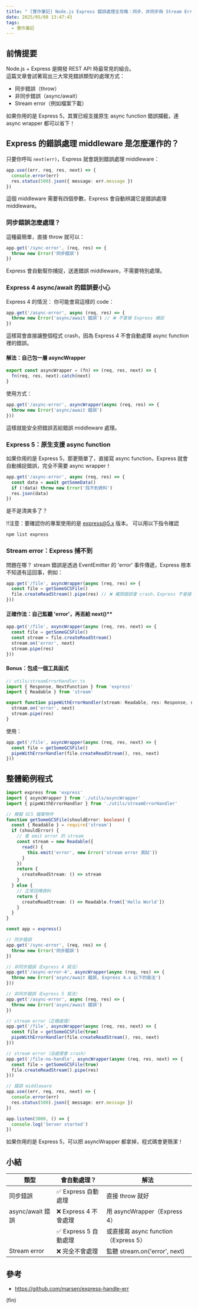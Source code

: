 ```yaml
---
title: " [實作筆記] Node.js Express 錯誤處理全攻略：同步、非同步與 Stream Error"
date: 2025/05/08 13:47:43
tags:
  - 實作筆記
---
```


## 前情提要

Node.js + Express 是開發 REST API 時最常見的組合。  
這篇文章會試著寫出三大常見錯誤類型的處理方式：

- 同步錯誤（throw）
- 非同步錯誤（async/await）
- Stream error（例如檔案下載）

如果你用的是 Express 5，其實已經支援原生 async function 錯誤攔截，連 async wrapper 都可以省下！

## Express 的錯誤處理 middleware 是怎麼運作的？

只要你呼叫 `next(err)`，Express 就會跳到錯誤處理 middleware：

```typescript
app.use((err, req, res, next) => {
  console.error(err)
  res.status(500).json({ message: err.message })
})
```

這個 middleware 需要有四個參數，Express 會自動辨識它是錯誤處理 middleware。

### 同步錯誤怎麼處理？

這種最簡單，直接 throw 就可以：

```typescript
app.get('/sync-error', (req, res) => {
  throw new Error('同步錯誤')
})
```

Express 會自動幫你捕捉，送進錯誤 middleware，不需要特別處理。

### Express 4 async/await 的錯誤要小心

Express 4 的情況：
你可能會寫這樣的 code：

```typescript
app.get('/async-error', async (req, res) => {
  throw new Error('async/await 錯誤') // ❌ 不會被 Express 捕捉
})
```

這樣寫會直接讓整個程式 crash，因為 Express 4 不會自動處理 async function 裡的錯誤。

#### 解法：自己包一層 asyncWrapper

```typescript
export const asyncWrapper = (fn) => (req, res, next) => {
  fn(req, res, next).catch(next)
}
```

使用方式：

```typescript
app.get('/async-error', asyncWrapper(async (req, res) => {
  throw new Error('async/await 錯誤')
}))
```

這樣就能安全把錯誤丟給錯誤 middleware 處理。

### Express 5：原生支援 async function

如果你用的是 Express 5，那更簡單了，直接寫 async function，Express 就會自動捕捉錯誤，完全不需要 async wrapper！

```typescript
app.get('/async-error', async (req, res) => {
  const data = await getSomeData()
  if (!data) throw new Error('找不到資料')
  res.json(data)
})
```

是不是清爽多了？

!!注意：要確認你的專案使用的是 <express@5.x> 版本。
可以用以下指令確認

```bash
npm list express
```

### Stream error：Express 捕不到

問題在哪？
stream 錯誤是透過 EventEmitter 的 'error' 事件傳遞，Express 根本不知道有這回事，例如：

```typescript
app.get('/file', asyncWrapper(async (req, res) => {
  const file = getSomeGCSFile()
  file.createReadStream().pipe(res) // ❌ 權限錯誤會 crash，Express 不會接到
}))
```

#### 正確作法：自己監聽 'error'，再丟給 next()**

```typescript
app.get('/file', asyncWrapper(async (req, res, next) => {
  const file = getSomeGCSFile()
  const stream = file.createReadStream()
  stream.on('error', next)
  stream.pipe(res)
}))
```

#### Bonus：包成一個工具函式

```typescript
// utils/streamErrorHandler.ts
import { Response, NextFunction } from 'express'
import { Readable } from 'stream'

export function pipeWithErrorHandler(stream: Readable, res: Response, next: NextFunction) {
  stream.on('error', next)
  stream.pipe(res)
}
```

使用：

```typescript
app.get('/file', asyncWrapper(async (req, res, next) => {
  const file = getSomeGCSFile()
  pipeWithErrorHandler(file.createReadStream(), res, next)
}))
```

## 整體範例程式

```typescript
import express from 'express'
import { asyncWrapper } from './utils/asyncWrapper'
import { pipeWithErrorHandler } from './utils/streamErrorHandler'

// 模擬 GCS 檔案物件
function getSomeGCSFile(shouldError: boolean) {
  const { Readable } = require('stream')
  if (shouldError) {
    // 會 emit error 的 stream
    const stream = new Readable({
      read() {
        this.emit('error', new Error('stream error 測試'))
      }
    })
    return {
      createReadStream: () => stream
    }
  } else {
    // 正常回傳資料
    return {
      createReadStream: () => Readable.from(['Hello World'])
    }
  }
}

const app = express()

// 同步錯誤
app.get('/sync-error', (req, res) => {
  throw new Error('同步錯誤')
})

// 非同步錯誤（Express 4 寫法）
app.get('/async-error-4', asyncWrapper(async (req, res) => {
  throw new Error('async/await 錯誤, Express 4.x 以下的寫法')
}))

// 非同步錯誤（Express 5 寫法）
app.get('/async-error', async (req, res) => {
  throw new Error('async/await 錯誤')
})

// stream error（正確處理）
app.get('/file', asyncWrapper(async (req, res, next) => {
  const file = getSomeGCSFile(true)
  pipeWithErrorHandler(file.createReadStream(), res, next)
}))

// stream error（沒處理會 crash）
app.get('/file-no-handle', asyncWrapper(async (req, res, next) => {
  const file = getSomeGCSFile(true)
  file.createReadStream().pipe(res)
}))

// 錯誤 middleware
app.use((err, req, res, next) => {
  console.error(err)
  res.status(500).json({ message: err.message })
})

app.listen(3000, () => {
  console.log('Server started')
})
```

如果你用的是 Express 5，可以把 asyncWrapper 都拿掉，程式碼會更簡潔！

## 小結

| 類型           | 會自動處理？         | 解法                                      |
| -------------- | -------------------- | ----------------------------------------- |
| 同步錯誤       | ✅ Express 自動處理   | 直接 throw 就好                           |
| async/await 錯誤 | ❌ Express 4 不會處理 | 用 asyncWrapper（Express 4） |
|                  | ✅ Express 5 自動處理 | 或直接寫 async function（Express 5） |
| Stream error   | ❌ 完全不會處理       | 監聽 stream.on('error', next)             |

## 參考

- <https://github.com/marsen/express-handle-err>

(fin)
